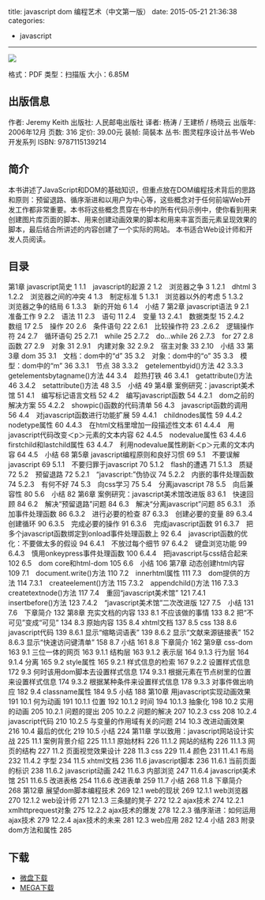 title: javascript dom 编程艺术（中文第一版）
date: 2015-05-21 21:36:38
categories:
  - javascript
---

![](http://img3.douban.com/lpic/s1958902.jpg)

格式：PDF
类型：扫描版
大小：6.85M

<!--more-->

## 出版信息 ##

作者: Jeremy Keith 
出版社: 人民邮电出版社
译者: 杨涛 / 王建桥 / 杨晓云 
出版年: 2006年12月
页数: 316
定价: 39.00元
装帧: 简裝本
丛书: 图灵程序设计丛书·Web开发系列
ISBN: 9787115139214

## 简介 ##

本书讲述了JavaScript和DOM的基础知识，但重点放在DOM编程技术背后的思路和原则：预留退路、循序渐进和以用户为中心等，这些概念对于任何前端Web开发工作都非常重要。本书将这些概念贯穿在书中的所有代码示例中，使你看到用来创建图片库页面的脚本、用来创建动画效果的脚本和用来丰富页面元素呈现效果的脚本，最后结合所讲述的内容创建了一个实际的网站。
本书适合Web设计师和开发人员阅读。

## 目录 ##

第1章 javascript简史 1
1.1　javascript的起源 2
1.2　浏览器之争 3
1.2.1　dhtml 3
1.2.2　浏览器之间的冲突 4
1.3　制定标准 5
1.3.1　浏览器以外的考虑 5
1.3.2　浏览器之争的结局 6
1.3.3　新的开始 6
1.4　小结 7
第2章 javascript语法 9
2.1　准备工作 9
2.2　语法 11
2.3　语句 11
2.4　变量 13
2.4.1　数据类型 15
2.4.2　数组 17
2.5　操作 20
2.6　条件语句 22
2.6.1　比较操作符 23
.2.6.2　逻辑操作符 24
2.7　循环语句 25
2.7.1　while 25
2.7.2　do...while 26
2.7.3　for 27
2.8　函数 27
2.9　对象 31
2.9.1　内建对象 32
2.9.2　宿主对象 33
2.10　小结 33
第3章 dom 35
3.1　文档：dom中的“d” 35
3.2　对象：dom中的“o” 35
3.3　模型：dom中的“m” 36
3.3.1　节点 38
3.3.2　getelementbyid()方法 42
3.3.3　getelementsbytagname()方法 44
3.4　趁热打铁 46
3.4.1　getattribute()方法 46
3.4.2　setattribute()方法 48
3.5　小结 49
第4章 案例研究：javascript美术馆 51
4.1　编写标记语言文档 52
4.2　编写javascript函数 54
4.2.1　dom之前的解决方案 55
4.2.2　showpic()函数的代码清单 56
4.3　javascript函数的调用 56
4.4　对javascript函数进行功能扩展 59
4.4.1　childnodes属性 59
4.4.2　nodetype属性 60
4.4.3　在html文档里增加一段描述性文本 61
4.4.4　用javascript代码改变＜p＞元素的文本内容 62
4.4.5　nodevalue属性 63
4.4.6　firstchild和lastchild属性 63
4.4.7　利用nodevalue属性刷新＜p＞元素的文本内容 64
4.5　小结 68
第5章 javascript编程原则和良好习惯 69
5.1　不要误解javascript 69
5.1.1　不要归罪于javascript 70
5.1.2　flash的遭遇 71
5.1.3　质疑 72
5.2　预留退路 72
5.2.1　“javascript:”伪协议 74
5.2.2　内嵌的事件处理函数 74
5.2.3　有何不好 74
5.3　向css学习 75
5.4　分离javascript 78
5.5　向后兼容性 80
5.6　小结 82
第6章 案例研究：javascript美术馆改进版 83
6.1　快速回顾 84
6.2　解决“预留退路”问题 84
6.3　解决“分离javascript”问题 85
6.3.1　添加事件处理函数 86
6.3.2　进行必要的检查 87
6.3.3　创建必要的变量 89
6.3.4　创建循环 90
6.3.5　完成必要的操作 91
6.3.6　完成javascript函数 91
6.3.7　把多个javascript函数绑定到onload事件处理函数上 92
6.4　javascript函数的优化：不要做太多的假设 94
6.4.1　不放过每个细节 97
6.4.2　键盘浏览功能 99
6.4.3　慎用onkeypress事件处理函数 100
6.4.4　把javascript与css结合起来 102
6.5　dom core和html-dom 105
6.6　小结 106
第7章 动态创建html内容 109
7.1　document.write()方法 110
7.2　innerhtml属性 111
7.3　dom提供的方法 114
7.3.1　createelement()方法 115
7.3.2　appendchild()方法 116
7.3.3　createtextnode()方法 117
7.4　重回“javascript美术馆” 121
7.4.1　insertbefore()方法 123
7.4.2　“javascript美术馆”二次改进版 127
7.5　小结 131
7.6　下章简介 132
第8章 充实文档的内容 133
8.1 不应该做的事情 133
8.2 把“不可见”变成“可见” 134
8.3 原始内容 135
8.4 xhtml文档 137
8.5 css 138
8.6 javascript代码 139
8.6.1 显示“缩略词语表” 139
8.6.2 显示“文献来源链接表” 152
8.6.3 显示“快速访问键清单” 158
8.7 小结 161
8.8 下章简介 162
第9章 css-dom 163
9.1 三位一体的网页 163
9.1.1 结构层 163
9.1.2 表示层 164
9.1.3 行为层 164
9.1.4 分离 165
9.2 style属性 165
9.2.1 样式信息的检索 167
9.2.2 设置样式信息 172
9.3 何时该用dom脚本去设置样式信息 174
9.3.1 根据元素在节点树里的位置来设置样式信息 174
9.3.2 根据某种条件来设置样式信息 178
9.3.3 对事件做出响应 182
9.4 classname属性 184
9.5 小结 188
第10章 用javascript实现动画效果 191
10.1 何为动画 191
10.1.1 位置 192
10.1.2 时间 194
10.1.3 抽象化 198
10.2 实用的动画 205
10.2.1 问题的提出 205
10.2.2 问题的解决 207
10.2.3 css 208
10.2.4 javascript代码 210
10.2.5 与变量的作用域有关的问题 214
10.3 改进动画效果 216
10.4 最后的优化 219
10.5 小结 224
第11章 学以致用：javascript网站设计实战 225
11.1 案例背景介绍 225
11.1.1 原始材料 226
11.1.2 网站的结构 226
11.1.3 网页的结构 227
11.2 页面视觉效果设计 228
11.3 css 229
11.4 颜色 231
11.4.1 布局 232
11.4.2 字型 234
11.5 xhtml文档 236
11.6 javascript脚本 236
11.6.1 当前页面的标识 238
11.6.2 javascript动画 242
11.6.3 内部浏览 247
11.6.4 javascript美术馆 251
11.6.5 改进表格 254
11.6.6 改进表单 259
11.7 小结 268
11.8 下章简介 268
第12章 展望dom脚本编程技术 269
12.1 web的现状 269
12.1.1 web浏览器 270
12.1.2 web设计师 271
12.1.3 三条腿的凳子 272
12.2 ajax技术 274
12.2.1 xmlhttprequest对象 275
12.2.2 ajax技术的爆发 278
12.2.3 循序渐进：如何运用ajax技术 279
12.2.4 ajax技术的未来 281
12.3 web应用 282
12.4 小结 283
附录 dom方法和属性 285

## 下载 ##

+ [微盘下载](http://vdisk.weibo.com/s/aADaW4YREXXQW)
+ [MEGA下载](https://mega.co.nz/#!Oc921bBI!Xg4SqKpAJlgNPQlCZN5E5zJhvILDJH_GiNCzwwu7S5k)